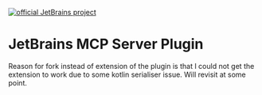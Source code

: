 [![official JetBrains project](http://jb.gg/badges/incubator-flat-square.svg)](https://github.com/JetBrains#jetbrains-on-github)
# JetBrains MCP Server Plugin

Reason for fork instead of extension of the plugin is that I could not get the extension to work due to some kotlin serialiser issue.  Will revisit at some point.
